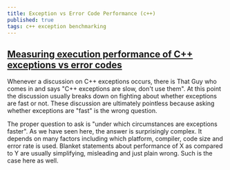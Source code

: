 ```yaml
---
title: Exception vs Error Code Performance (c++)
published: true
tags: c++ exception benchmarking
---
```

## [ Measuring execution performance of C++ exceptions vs error codes](http://nibblestew.blogspot.fr/2017/01/measuring-execution-performance-of-c.html)
 Whenever a discussion on C++ exceptions occurs, there is That Guy who comes in and says "C++ exceptions are slow, don't use them". At this point the discussion usually breaks down on fighting about whether exceptions are fast or not. These discussion are ultimately pointless because asking whether exceptions are "fast" is the wrong question.

The proper question to ask is "under which circumstances are exceptions faster". As we have seen here, the answer is surprisingly complex. It depends on many factors including which platform, compiler, code size and error rate is used. Blanket statements about performance of X as compared to Y are usually simplifying, misleading and just plain wrong. Such is the case here as well.
